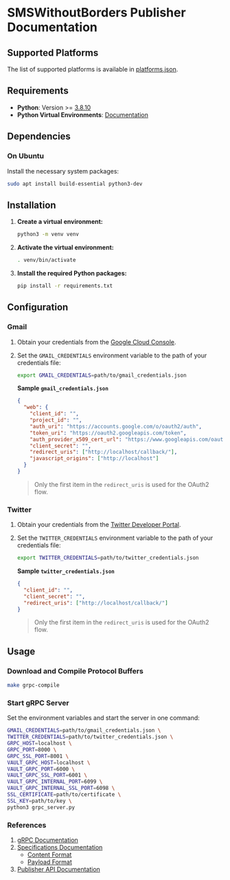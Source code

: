 # SMSWithoutBorders Publisher Documentation

## Supported Platforms

The list of supported platforms is available in
[platforms.json](resources/platforms.json).

## Requirements

- **Python**: Version >=
  [3.8.10](https://www.python.org/downloads/release/python-3810/)
- **Python Virtual Environments**:
  [Documentation](https://docs.python.org/3/tutorial/venv.html)

## Dependencies

### On Ubuntu

Install the necessary system packages:

```bash
sudo apt install build-essential python3-dev
```

## Installation

1. **Create a virtual environment:**

   ```bash
   python3 -m venv venv
   ```

2. **Activate the virtual environment:**

   ```bash
   . venv/bin/activate
   ```

3. **Install the required Python packages:**

   ```bash
   pip install -r requirements.txt
   ```

## Configuration

### Gmail

1. Obtain your credentials from the
   [Google Cloud Console](https://console.cloud.google.com/).
2. Set the `GMAIL_CREDENTIALS` environment variable to the path of your
   credentials file:

   ```bash
   export GMAIL_CREDENTIALS=path/to/gmail_credentials.json
   ```

   **Sample `gmail_credentials.json`**

   ```json
   {
     "web": {
       "client_id": "",
       "project_id": "",
       "auth_uri": "https://accounts.google.com/o/oauth2/auth",
       "token_uri": "https://oauth2.googleapis.com/token",
       "auth_provider_x509_cert_url": "https://www.googleapis.com/oauth2/v1/certs",
       "client_secret": "",
       "redirect_uris": ["http://localhost/callback/"],
       "javascript_origins": ["http://localhost"]
     }
   }
   ```

   > Only the first item in the `redirect_uris` is used for the OAuth2 flow.

### Twitter

1. Obtain your credentials from the
   [Twitter Developer Portal](https://developer.twitter.com/en/portal/).
2. Set the `TWITTER_CREDENTIALS` environment variable to the path of your
   credentials file:

   ```bash
   export TWITTER_CREDENTIALS=path/to/twitter_credentials.json
   ```

   **Sample `twitter_credentials.json`**

   ```json
   {
     "client_id": "",
     "client_secret": "",
     "redirect_uris": ["http://localhost/callback/"]
   }
   ```

   > Only the first item in the `redirect_uris` is used for the OAuth2 flow.

## Usage

### Download and Compile Protocol Buffers

```bash
make grpc-compile
```

### Start gRPC Server

Set the environment variables and start the server in one command:

```bash
GMAIL_CREDENTIALS=path/to/gmail_credentials.json \
TWITTER_CREDENTIALS=path/to/twitter_credentials.json \
GRPC_HOST=localhost \
GRPC_PORT=8000 \
GRPC_SSL_PORT=8001 \
VAULT_GRPC_HOST=localhost \
VAULT_GRPC_PORT=6000 \
VAULT_GRPC_SSL_PORT=6001 \
VAULT_GRPC_INTERNAL_PORT=6099 \
VAULT_GRPC_INTERNAL_SSL_PORT=6098 \
SSL_CERTIFICATE=path/to/certificate \
SSL_KEY=path/to/key \
python3 grpc_server.py
```

### References

1. [gRPC Documentation](docs/grpc.md)
2. [Specifications Documentation](/docs/specification.md)
   - [Content Format](/docs/specification.md#content-format)
   - [Payload Format](/docs//specification.md#payload-format)
3. [Publisher API Documentation](/docs/publisher.md)
